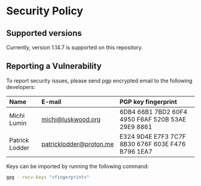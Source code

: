 # Security Policy

## Supported versions

Currently, version 1.14.7 is supported on this repository.

## Reporting a Vulnerability

To report security issues, please send pgp encrypted email to the following
developers:


| Name           | E-mail                  | PGP key fingerprint
| :------------- | :---------------------- | :-------------------
| Michi Lumin    | michi@luskwood.org      | 6DB4 66B1 7BD2 60F4 4950 F6AF 520B 53AE 29E9 8861
| Patrick Lodder | patricklodder@proton.me | E324 9D4E E7F3 7C7F 8B30 676F 603E F476 B796 1EA7

Keys can be imported by running the following command:

```bash
gpg --recv-keys "<fingerprint>"
```
